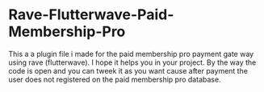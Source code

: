 # Rave-Flutterwave-Paid-Membership-Pro
This a a plugin file i made for the paid membership pro payment gate way using rave (flutterwave). I hope it helps you in your project. By the way the code is open and you can tweek it as you want cause after payment the user does not registered on the paid membership pro database.
